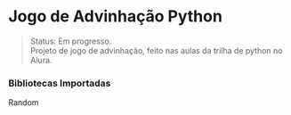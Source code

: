 # Jogo de Advinhação Python
> Status: Em progresso. <br>
> Projeto de jogo de advinhação, feito nas aulas da trilha de python no Alura.


<h3>Bibliotecas Importadas</h3>
Random
